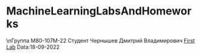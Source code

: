# MachineLearningLabsAndHomeworks
\nГруппа М80-107М-22 Студент Чернышев Дмитрий Владимирович
[First Lab](https://github.com/B3aRrrr/M8LabsAndHomeworks/blob/main/ML_FirstLab.ipynb) Data:18-09-2022

